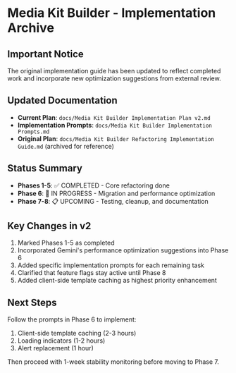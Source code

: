 # Media Kit Builder - Implementation Archive

## Important Notice
The original implementation guide has been updated to reflect completed work and incorporate new optimization suggestions from external review.

## Updated Documentation
- **Current Plan**: `docs/Media Kit Builder Implementation Plan v2.md`
- **Implementation Prompts**: `docs/Media Kit Builder Implementation Prompts.md`
- **Original Plan**: `docs/Media Kit Builder Refactoring Implementation Guide.md` (archived for reference)

## Status Summary
- **Phases 1-5**: ✅ COMPLETED - Core refactoring done
- **Phase 6**: 🔄 IN PROGRESS - Migration and performance optimization
- **Phase 7-8**: 📋 UPCOMING - Testing, cleanup, and documentation

## Key Changes in v2
1. Marked Phases 1-5 as completed
2. Incorporated Gemini's performance optimization suggestions into Phase 6
3. Added specific implementation prompts for each remaining task
4. Clarified that feature flags stay active until Phase 8
5. Added client-side template caching as highest priority enhancement

## Next Steps
Follow the prompts in Phase 6 to implement:
1. Client-side template caching (2-3 hours)
2. Loading indicators (1-2 hours)
3. Alert replacement (1 hour)

Then proceed with 1-week stability monitoring before moving to Phase 7.